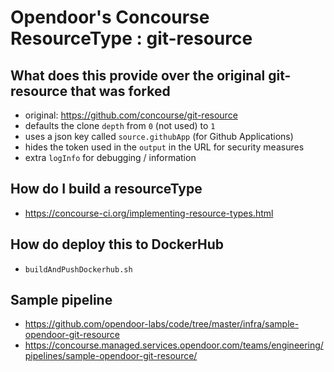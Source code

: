 # Opendoor's Concourse ResourceType : git-resource

## What does this provide over the original git-resource that was forked
* original: https://github.com/concourse/git-resource
* defaults the clone `depth` from `0` (not used) to `1`
* uses a json key called `source.githubApp` (for Github Applications)
* hides the token used in the `output` in the URL for security measures
* extra `logInfo` for debugging / information

## How do I build a resourceType
* https://concourse-ci.org/implementing-resource-types.html

## How do deploy this to DockerHub
* `buildAndPushDockerhub.sh`

## Sample pipeline
* https://github.com/opendoor-labs/code/tree/master/infra/sample-opendoor-git-resource
* https://concourse.managed.services.opendoor.com/teams/engineering/pipelines/sample-opendoor-git-resource/